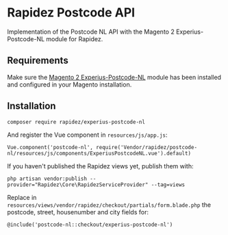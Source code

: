 # Rapidez Postcode API
Implementation of the Postcode NL API with the Magento 2 Experius-Postcode-NL module for Rapidez.

## Requirements
Make sure the [Magento 2 Experius-Postcode-NL](https://github.com/experius/Magento-2-Module-Experius-Postcode-NL) module has been installed and configured in your Magento installation.

## Installation
```
composer require rapidez/experius-postcode-nl
```

And register the Vue component in `resources/js/app.js`:
```
Vue.component('postcode-nl', require('Vendor/rapidez/postcode-nl/resources/js/components/ExperiusPostcodeNL.vue').default)
```

If you haven't published the Rapidez views yet, publish them with:
```
php artisan vendor:publish --provider="Rapidez\Core\RapidezServiceProvider" --tag=views
```

Replace in `resources/views/vendor/rapidez/checkout/partials/form.blade.php` the postcode, street, housenumber and city fields for:
```
@include('postcode-nl::checkout/experius-postcode-nl')
```
